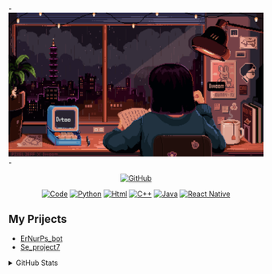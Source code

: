 -![Monash UAS](https://github.com/earn4393/earn4393/blob/d631665f8629fb4494c9152428ac5d4c4ccf483a/fbaf443c014bf40b95cfa35121572b25.gif)-
<p align="center">
    <a href="https://github.com/earn4393" target="_blank"><img alt="GitHub" src="https://img.shields.io/badge/-@alwinw-181717?style=flat-square&logo=GitHub&logoColor=white"></a>
</p>

<div align="center">
    <a href="https://github.com/earn4393?tab=repositories" target="_blank"><img alt="Code" src="https://img.shields.io/badge/-code-000000?style=flat-square&logo=Plex&logoColor=white" height="29px"></a>
    <a href="https://github.com/earn4393?tab=repositories&q=&type=&language=python&sort=" target="_blank"><img alt="Python" src="https://img.shields.io/badge/-python-3776AB?style=flat-square&logo=Python&logoColor=white" height="29px"></a>
    <a href="https://github.com/earn4393?tab=repositories&q=&type=&language=html&sort=" target="_blank"><img alt="Html" src="https://img.shields.io/badge/html5-%23E34F26.svg?style=for-the-badge&logo=html5&logoColor=white" height="29px"></a>
    <a href="" target="_blank"><img alt="C++" src="https://img.shields.io/badge/c++-%2300599C.svg?style=for-the-badge&logo=c%2B%2B&logoColor=white" height="29px"></a>
    <a href="" target="_blank"><img alt="Java" src="https://img.shields.io/badge/java-%23ED8B00.svg?style=for-the-badge&logo=java&logoColor=white" height="29px"></a>
    <a href="" target="_blank"><img alt="React Native" src="https://img.shields.io/badge/react_native-%2320232a.svg?style=for-the-badge&logo=react&logoColor=%2361DAFB" height="29px"></a>
   
</div>

<h2>My Prijects</h2>
<ul>
    <li><a href=https://github.com/earn4393/ErNurPs_bot.git/>ErNurPs_bot</a></li>
    <li><a href=https://github.com/earn4393/Se_project7/>Se_project7</a></li>
</ul>

<details>
<summary>GitHub Stats</summary>
<div>
     <img alt = "GitHub Stats" src="https://github-readme-stats.vercel.app/api?username=earn4393&show_icons=true&theme=synthwave" >
     <img alt = "Top Language" src="https://github-readme-stats.vercel.app/api/top-langs/?username=earn4393&langs_count=8&layout=compact"> 
</div>
</details>
